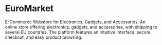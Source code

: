 # EuroMarket
E-Commerce Webstore for Electronics, Gadgets, and Accessories. An online store offering electronics, gadgets, and accessories, with shipping to several EU countries. The platform features an intuitive interface, secure checkout, and easy product browsing.
